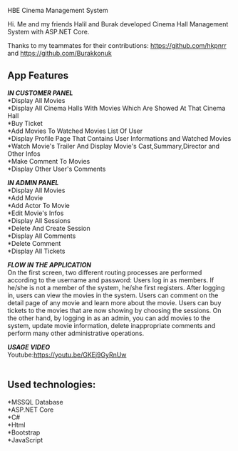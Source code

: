 HBE Cinema Management System


Hi.
Me and my friends Halil and Burak developed Cinema Hall Management System with ASP.NET Core.

Thanks to my teammates for their contributions: https://github.com/hkpnrr and https://github.com/Burakkonuk

## App Features

***IN CUSTOMER PANEL***<br />
*Display All Movies<br />
*Display All Cinema Halls With Movies Which Are Showed At That Cinema Hall<br />
*Buy Ticket<br />
*Add Movies To Watched Movies List Of User<br />
*Display Profile Page That Contains User Informations and Watched Movies<br />
*Watch Movie's Trailer And Display Movie's Cast,Summary,Director and Other Infos<br />
*Make Comment To Movies<br />
*Display Other User's Comments<br />

***IN ADMIN PANEL***<br />
*Display All Movies<br />
*Add Movie<br />
*Add Actor To Movie<br />
*Edit Movie's Infos<br />
*Display All Sessions<br />
*Delete And Create Session<br />
*Display All Comments<br />
*Delete Comment<br />
*Display All Tickets<br />

***FLOW IN THE APPLICATION***<br />
On the first screen, two different routing processes are performed according to the username and password: Users log in as members. If he/she is not a member of the system, he/she first registers. After logging in, users can view the movies in the system. Users can comment on the detail page of any movie and learn more about the movie. Users can buy tickets to the movies that are now showing by choosing the sessions. On the other hand, by logging in as an admin, you can add movies to the system, update movie information, delete inappropriate comments and perform many other administrative operations.

***USAGE VIDEO***<br />
Youtube:https://youtu.be/GKEj9GyRnUw <br /><br />

## Used technologies:<br />
*MSSQL Database<br />
*ASP.NET Core<br />
*C#<br />
*Html<br />
*Bootstrap<br />
*JavaScript<br />

